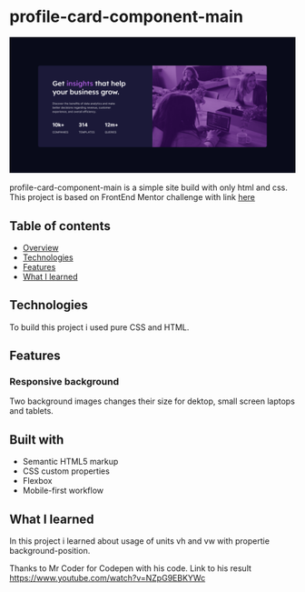 # profile-card-component-main

![image](https://github.com/molszewski34/stats-preview-card-component-main/blob/main/stats-preview-card-component-main.png)

profile-card-component-main is a simple site build with only html and css. This project is based on FrontEnd Mentor challenge with link [here](https://www.frontendmentor.io/challenges/profile-card-component-cfArpWshJ)

## Table of contents

- [Overview](#overview)
- [Technologies](#technologies)
- [Features](#features)
- [What I learned](#what-i-learned)


## Technologies 
To build this project i used pure CSS and HTML.

## Features 

### Responsive background
Two background images changes their size for dektop, small screen laptops and tablets.

## Built with
- Semantic HTML5 markup
- CSS custom properties
- Flexbox
- Mobile-first workflow

## What I learned

In this project i learned about usage of units vh and vw with propertie background-position. 

Thanks to Mr Coder for Codepen with his code. Link to his result https://www.youtube.com/watch?v=NZpG9EBKYWc






